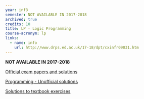 ```yaml
---
year: inf3
semester: NOT AVAILABLE IN 2017-2018
archived: true
credits: 10
title: LP - Logic Programming
course-acronym: lp
links:
  - name: info
    url: http://www.drps.ed.ac.uk/17-18/dpt/cxinfr09031.htm
---
```

**NOT AVAILABLE IN 2017-2018**

[Official exam papers and solutions](https://drive.google.com/folderview?id=0B2AAOQQZ_8BxTHpRS2d0aXY0WEk&usp=sharing)

[Programming - Unofficial solutions](https://docs.google.com/document/d/1bW-L1lULl_3hv5iYoDLOteteET182in0H-dNnY0Shds/edit)

[Solutions to textbook exercises](https://github.com/c-w/ug3_LearnPrologNow)

